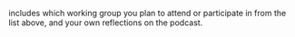 includes which working group you plan to attend or participate in from the list above, and your own reflections on the podcast.
